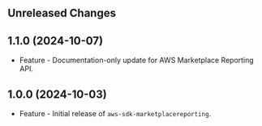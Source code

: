 Unreleased Changes
------------------

1.1.0 (2024-10-07)
------------------

* Feature - Documentation-only update for AWS Marketplace Reporting API.

1.0.0 (2024-10-03)
------------------

* Feature - Initial release of `aws-sdk-marketplacereporting`.

